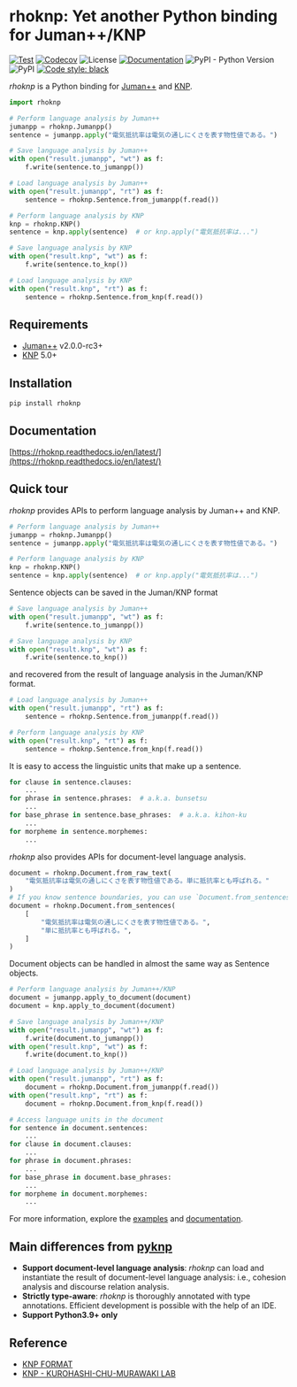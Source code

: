 # rhoknp: Yet another Python binding for Juman++/KNP

[![Test](https://github.com/ku-nlp/rhoknp/actions/workflows/test.yml/badge.svg)](https://github.com/ku-nlp/rhoknp/actions/workflows/test.yml)
[![Codecov](https://codecov.io/gh/ku-nlp/rhoknp/branch/main/graph/badge.svg?token=29S0XMLTRG)](https://codecov.io/gh/ku-nlp/rhoknp)
![License](http://img.shields.io/badge/license-MIT-blue.svg)
[![Documentation](https://readthedocs.org/projects/rhoknp/badge/?version=latest)](https://rhoknp.readthedocs.io/en/latest/?badge=latest)
![PyPI - Python Version](https://img.shields.io/pypi/pyversions/rhoknp)
![PyPI](https://img.shields.io/pypi/v/rhoknp)
[![Code style: black](https://img.shields.io/badge/code%20style-black-000000.svg)](https://github.com/psf/black)

*rhoknp* is a Python binding for [Juman++](https://github.com/ku-nlp/jumanpp) and [KNP](https://github.com/ku-nlp/knp).

```python
import rhoknp

# Perform language analysis by Juman++
jumanpp = rhoknp.Jumanpp()
sentence = jumanpp.apply("電気抵抗率は電気の通しにくさを表す物性値である。")

# Save language analysis by Juman++
with open("result.jumanpp", "wt") as f:
    f.write(sentence.to_jumanpp())

# Load language analysis by Juman++
with open("result.jumanpp", "rt") as f:
    sentence = rhoknp.Sentence.from_jumanpp(f.read())

# Perform language analysis by KNP
knp = rhoknp.KNP()
sentence = knp.apply(sentence)  # or knp.apply("電気抵抗率は...")

# Save language analysis by KNP
with open("result.knp", "wt") as f:
    f.write(sentence.to_knp())

# Load language analysis by KNP
with open("result.knp", "rt") as f:
    sentence = rhoknp.Sentence.from_knp(f.read())
```

## Requirements

- [Juman++](https://github.com/ku-nlp/jumanpp) v2.0.0-rc3+
- [KNP](https://github.com/ku-nlp/knp) 5.0+

## Installation

```shell
pip install rhoknp
```

## Documentation

[https://rhoknp.readthedocs.io/en/latest/](https://rhoknp.readthedocs.io/en/latest/)

## Quick tour

*rhoknp* provides APIs to perform language analysis by Juman++ and KNP.

```python
# Perform language analysis by Juman++
jumanpp = rhoknp.Jumanpp()
sentence = jumanpp.apply("電気抵抗率は電気の通しにくさを表す物性値である。")

# Perform language analysis by KNP
knp = rhoknp.KNP()
sentence = knp.apply(sentence)  # or knp.apply("電気抵抗率は...")
```

Sentence objects can be saved in the Juman/KNP format

```python
# Save language analysis by Juman++
with open("result.jumanpp", "wt") as f:
    f.write(sentence.to_jumanpp())

# Save language analysis by KNP
with open("result.knp", "wt") as f:
    f.write(sentence.to_knp())
```

and recovered from the result of language analysis in the Juman/KNP format.

```python
# Load language analysis by Juman++
with open("result.jumanpp", "rt") as f:
    sentence = rhoknp.Sentence.from_jumanpp(f.read())

# Perform language analysis by KNP
with open("result.knp", "rt") as f:
    sentence = rhoknp.Sentence.from_knp(f.read())
```

It is easy to access the linguistic units that make up a sentence.

```python
for clause in sentence.clauses:
    ...
for phrase in sentence.phrases:  # a.k.a. bunsetsu
    ...
for base_phrase in sentence.base_phrases:  # a.k.a. kihon-ku
    ...
for morpheme in sentence.morphemes:
    ...
```

*rhoknp* also provides APIs for document-level language analysis.

```python
document = rhoknp.Document.from_raw_text(
    "電気抵抗率は電気の通しにくさを表す物性値である。単に抵抗率とも呼ばれる。"
)
# If you know sentence boundaries, you can use `Document.from_sentences` instead.
document = rhoknp.Document.from_sentences(
    [
        "電気抵抗率は電気の通しにくさを表す物性値である。",
        "単に抵抗率とも呼ばれる。",
    ]
)
```

Document objects can be handled in almost the same way as Sentence objects.

```python
# Perform language analysis by Juman++/KNP
document = jumanpp.apply_to_document(document)
document = knp.apply_to_document(document)

# Save language analysis by Juman++/KNP
with open("result.jumanpp", "wt") as f:
    f.write(document.to_jumanpp())
with open("result.knp", "wt") as f:
    f.write(document.to_knp())

# Load language analysis by Juman++/KNP
with open("result.jumanpp", "rt") as f:
    document = rhoknp.Document.from_jumanpp(f.read())
with open("result.knp", "rt") as f:
    document = rhoknp.Document.from_knp(f.read())

# Access language units in the document
for sentence in document.sentences:
    ...
for clause in document.clauses:
    ...
for phrase in document.phrases:
    ...
for base_phrase in document.base_phrases:
    ...
for morpheme in document.morphemes:
    ...
```

For more information, explore the [examples](./examples) and [documentation](https://rhoknp.readthedocs.io/en/latest/).

## Main differences from [pyknp](https://github.com/ku-nlp/pyknp/)

- **Support document-level language analysis**: *rhoknp* can load and instantiate the result of document-level language analysis: i.e., cohesion analysis and discourse relation analysis.
- **Strictly type-aware**: *rhoknp* is thoroughly annotated with type annotations. Efficient development is possible with the help of an IDE.
- **Support Python3.9+ only**

## Reference

- [KNP FORMAT](http://cr.fvcrc.i.nagoya-u.ac.jp/~sasano/knp/format.html)
- [KNP - KUROHASHI-CHU-MURAWAKI LAB](https://nlp.ist.i.kyoto-u.ac.jp/?KNP)
